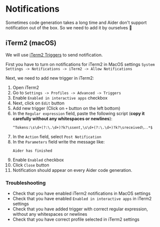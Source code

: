 # Notifications

Sometimes code generation takes a long time and Aider don't support notification out of the box.
So we need to add it by ourselves 🚀

## iTerm2 (macOS)

We will use [iTerm2 Triggers](https://iterm2.com/documentation-triggers.html) to send notification.

First you have to turn on notifications for iTerm2 in MacOS settings `System Settings -> Notifications -> iTerm2 -> Allow Notifications`

Next, we need to add new trigger in iTerm2:

1. Open iTerm2
2. Go to `Settings -> Profiles -> Advanced -> Triggers`
3. Enable `Enabled in interactive apps` checkbox
4. Next, click on `Edit` button
5. Add new trigger (Click on `+` button on the left bottom)
6. In the `Regular expression` field, paste the following script (**copy it carefully without any whitespaces or newlines**):
    ```
    ^Tokens:\s\d+(?:\.\d+)?k?\ssent,\s\d+(?:\.\d+)?k?\sreceived\..*$
    ```
7. In the `Action` field, select `Post Notification`
8. In the `Parameters` field write the message like:
    ```
    Aider has finished
    ```
9. Enable `Enabled` checkbox
10. Click `Close` button
11. Notification should appear on every Aider code generation.

### Troubleshooting
- Check that you have enabled iTerm2 notifications in MacOS settings
- Check that you have enabled `Enabled in interactive apps` in iTerm2 settings
- Check that you have added trigger with correct regular expression, without any whitespaces or newlines
- Check that you have correct profile selected in iTerm2 settings
